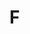 # F

<script setup> 
    import { Propertys } from '@data/css/property.js'       
    const baseCssUrl = 'https://developer.mozilla.org/zh-CN/docs/Web/CSS/'       
    const { F } = Propertys  
                  
    //下面表格将使用自定义组件               
</script>   

<template v-for="item in F">
<Mcard :item=item :linkUrl=baseCssUrl></Mcard>
</template>